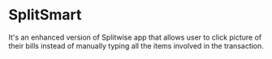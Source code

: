 # SplitSmart

It's an enhanced version of Splitwise app that allows user to click picture of their bills instead of manually typing all 
the items involved in the transaction.
